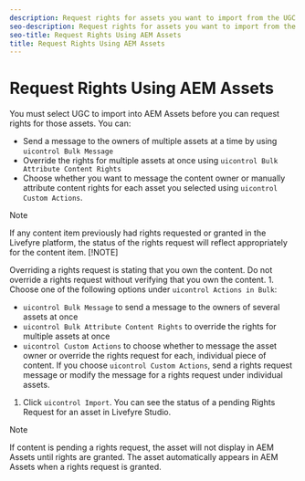 ```yaml
---
description: Request rights for assets you want to import from the UGC Library, Twitter, or Instagram.
seo-description: Request rights for assets you want to import from the UGC Library, Twitter, or Instagram.
seo-title: Request Rights Using AEM Assets
title: Request Rights Using AEM Assets
---
```


# Request Rights Using AEM Assets

You must select UGC to import into AEM Assets before you can request rights for those assets. You can:

* Send a message to the owners of multiple assets at a time by using `uicontrol Bulk Message`
* Override the rights for multiple assets at once using `uicontrol Bulk Attribute Content Rights`
* Choose whether you want to message the content owner or manually attribute content rights for each asset you selected using `uicontrol Custom Actions`.
>[!NOTE]
>
>If any content item previously had rights requested or granted in the Livefyre platform, the status of the rights request will reflect appropriately for the content item.
>[!NOTE]
>
>Overriding a rights request is stating that you own the content. Do not override a rights request without verifying that you own the content.
>   1.
>   Choose one of the following options under `uicontrol Actions in Bulk`:
>   
>* `uicontrol Bulk Message` to send a message to the owners of several assets at once
>* `uicontrol Bulk Attribute Content Rights` to override the rights for multiple assets at once
>* `uicontrol Custom Actions` to choose whether to message the asset owner or override the rights request for each, individual piece of content. If you choose `uicontrol Custom Actions`, send a rights request message or modify the message for a rights request under individual assets.
>   
>   
>1. Click `uicontrol Import`.
>   You can see the status of a pending Rights Request for an asset in Livefyre Studio.
>   
>   >[!NOTE]
>   >
>   >If content is pending a rights request, the asset will not display in AEM Assets until rights are granted. The asset automatically appears in AEM Assets when a rights request is granted.
>   
>   
>   
